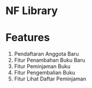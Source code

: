 # NF Library

# Features

1. Pendaftaran Anggota Baru
2. Fitur Penambahan Buku Baru
3. Fitur Peminjaman Buku
4. Fitur Pengembalian Buku
5. Fitur Lihat Daftar Peminjaman

